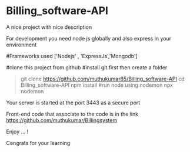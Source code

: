 # Billing_software-API

A nice project with nice description

For development you need node js globally and also express in your environment

#Frameworks used
['Nodejs' , 'ExpressJs','Mongodb']

#clone this project from github
#install git first 
then
  create a folder
  >git clone https://github.com/muthukumar85/Billing_software-API
  >cd Billing_software-API
  >npm install
  #run node using nodemon
  >npx nodemon
  
Your server is started at the port 3443 as a secure port 

Front-end code that associate to the code is in the link https://github.com/muthukumar/Billingsystem

Enjoy ... ! 

Congrats for your learning

